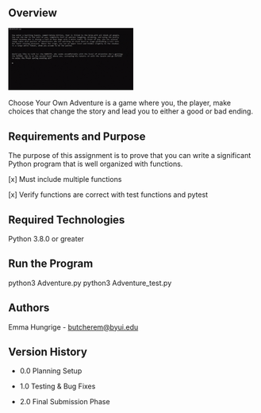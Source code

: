 ## Overview

<img src="adventure_gif.gif" width="50%">

Choose Your Own Adventure is a game where you, the player, make choices that change the story and lead you to either a good or bad ending.

## Requirements and Purpose
The purpose of this assignment is to prove that you can write a significant Python program that is well organized with functions.

[x] Must include multiple functions

[x] Verify functions are correct with test functions and pytest

## Required Technologies
Python 3.8.0 or greater

## Run the Program
python3 Adventure.py
python3 Adventure_test.py

## Authors
Emma Hungrige - butcherem@byui.edu

## Version History
* 0.0
  Planning Setup
  
* 1.0
  Testing & Bug Fixes
  
* 2.0
  Final Submission Phase
